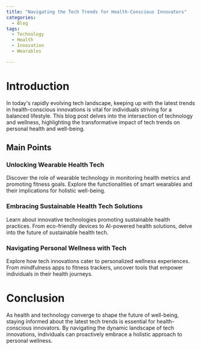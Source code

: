 ```yaml
---
title: "Navigating the Tech Trends for Health-Conscious Innovators"
categories:
  - Blog
tags:
  - Technology
  - Health
  - Innovation
  - Wearables

---
```


# Introduction
In today's rapidly evolving tech landscape, keeping up with the latest trends in health-conscious innovations is vital for individuals striving for a balanced lifestyle. This blog post delves into the intersection of technology and wellness, highlighting the transformative impact of tech trends on personal health and well-being.

## Main Points
### Unlocking Wearable Health Tech
Discover the role of wearable technology in monitoring health metrics and promoting fitness goals. Explore the functionalities of smart wearables and their implications for holistic well-being.

### Embracing Sustainable Health Tech Solutions
Learn about innovative technologies promoting sustainable health practices. From eco-friendly devices to AI-powered health solutions, delve into the future of sustainable health tech.

### Navigating Personal Wellness with Tech
Explore how tech innovations cater to personalized wellness experiences. From mindfulness apps to fitness trackers, uncover tools that empower individuals in their health journeys.

# Conclusion
As health and technology converge to shape the future of well-being, staying informed about the latest tech trends is essential for health-conscious innovators. By navigating the dynamic landscape of tech innovations, individuals can proactively embrace a holistic approach to personal wellness.